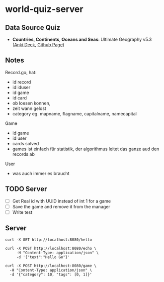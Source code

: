 # world-quiz-server

## Data Source Quiz

- **Countries, Continents, Oceans and Seas**: Ultimate Geography v5.3 ([Anki Deck](https://ankiweb.net/shared/info/2109889812), [Github Page](https://github.com/anki-geo/ultimate-geography/tree/master))


## Notes

Record.go, hat:
- id record
- id iduser
- id game
- id card
- ob loesen konnen, 
- zeit wann gelost
- category eg. mapname, flagname, capitalname, namecapital

Game
- id game
- id user
- cards solved
- games ist einfach für statistik, der algorithmus leitet das ganze aud den records ab

User
- was auch immer es braucht

## TODO Server

- [ ] Get Real id with UUID instead of int 1 for a game
- [ ] Save the game and remove it from the manager
- [ ] Write test

## Server

```shell
curl -X GET http://localhost:8080/hello
```

```shell
curl -X POST http://localhost:8080/echo \
     -H "Content-Type: application/json" \
     -d '{"text":"Hello Go"}'
```

```shell
curl -X POST http://localhost:8080/game \
  -H "Content-Type: application/json" \
  -d '{"category": 10, "tags": [0, 1]}'
```
